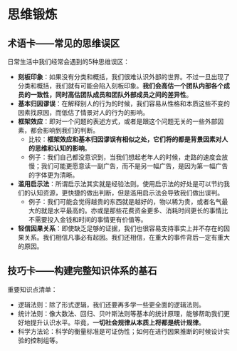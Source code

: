 
# 思维锻炼

## 术语卡——常见的思维误区

日常生活中我们经常会遇到的5种思维误区：
- **刻板印象**：如果没有分类和概括，我们很难认识外部的世界。不过一旦出现了分类和概括，我们就有可能会陷入刻板印象。**我们会高估一个团队内部各个成员的一致性，同时高估团队成员和团队外部成员之间的差异性**。
- **基本归因谬误**：在解释别人的行为的时候，我们容易从性格和本质这些不变的因素找原因，而低估了情景对人的行为的影响。
- **框架效应**：即对一个问题的表述方式，或者是跟这个问题无关的一些外部因素，都会影响到我们的判断。
	- 比较：**框架效应和基本归因谬误有相似之处，它们将的都是背景因素对人的思维和认知的影响**。
	- 例子：我们自己都没意识到，当我们想起老年人的时候，走路的速度会放慢；我们可能更愿意读一副广告，而不是另一幅广告，是因为第一幅广告的字体更为清晰。
- **滥用启示法**：所谓启示法其实就是经验法则。使用启示法的好处是可以节约我们的认知资源，更快捷的做出判断，但是滥用启示法会导致我们做出误判。
	- 例子：我们可能会觉得越贵的东西就是越好的，物以稀为贵，或者名气最大的就是水平最高的。亦或是那些花费资金更多、消耗时间更长的事情比不需要投入金钱和时间的事情更有价值等。
- **轻信因果关系**：即使缺乏足够的证据，我们也很容易支持事实上并不存在的因果关系。我们相信凡事必有起因。我们还相信，在重大的事件背后一定有重大的原因。

## 技巧卡——构建完整知识体系的基石

重要知识点清单：
- 逻辑法则：除了形式逻辑，我们还要再多学一些更全面的逻辑法则。
- 统计法则：像大数法、回归、贝叶斯法则等基本的统计原理，能够帮助我们更好地提升认识水平。毕竟，**一切社会规律从本质上将都是统计规律**。
- 科学方法论：科学的衡量标准是可证伪性；如何在进行因果推断的时候设计实验的控制组等。